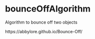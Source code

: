 # bounceOffAlgorithm
Algorithm to bounce off two objects

<p>https://abbylore.github.io/Bounce-Off/</p>
